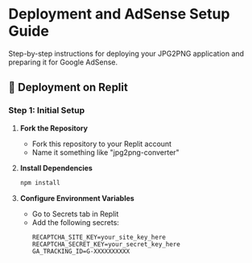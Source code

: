 # Deployment and AdSense Setup Guide

Step-by-step instructions for deploying your JPG2PNG application and preparing it for Google AdSense.

## 🚀 Deployment on Replit

### Step 1: Initial Setup
1. **Fork the Repository**
   - Fork this repository to your Replit account
   - Name it something like "jpg2png-converter"

2. **Install Dependencies**
   ```bash
   npm install
   ```

3. **Configure Environment Variables**
   - Go to Secrets tab in Replit
   - Add the following secrets:
     ```
     RECAPTCHA_SITE_KEY=your_site_key_here
     RECAPTCHA_SECRET_KEY=your_secret_key_here
     GA_TRACKING_ID=G-XXXXXXXXXX
     